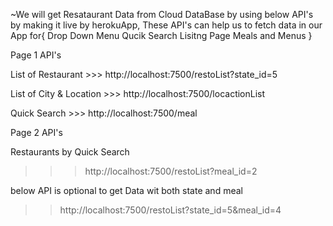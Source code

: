 ~We will get Resataurant Data from Cloud DataBase by using below API's by making it live by herokuApp, These API's can help us to fetch data in our App for{
    Drop Down Menu
    Qucik Search
    Lisitng Page
    Meals and Menus
}

Page 1 API's

List of Restaurant >>> http://localhost:7500/restoList?state_id=5

List of City & Location >>> http://localhost:7500/locactionList

Quick Search >>> http://localhost:7500/meal


Page 2 API's

Restaurants by Quick Search 
>>> http://localhost:7500/restoList?meal_id=2

below API is optional to get Data wit both state and meal
>> http://localhost:7500/restoList?state_id=5&meal_id=4

